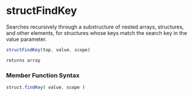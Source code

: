 # structFindKey

 Searches recursively through a substructure of nested arrays,
 structures, and other elements, for structures whose keys
 match the search key in the value parameter.

```javascript
structFindKey(top, value, scope)
```

```javascript
returns array
```
### Member Function Syntax

```javascript
struct.findKey( value, scope )
```
